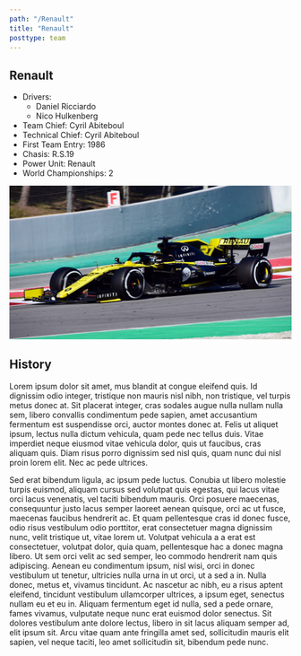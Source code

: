 ```yaml
---
path: "/Renault"
title: "Renault"
posttype: team
---
```


<div id = "upper">

<div id = "aboutTeam">

## Renault

- Drivers:
  - Daniel Ricciardo
  - Nico Hulkenberg
- Team Chief: Cyril Abiteboul
- Technical Chief: Cyril Abiteboul
- First Team Entry: 1986
- Chasis: R.S.19
- Power Unit: Renault
- World Championships: 2

</div>

<img  src="./pics-teams/Renault.jpg" alt="Renault"  />

</div>

<div id = "TeamHistory">

## History

Lorem ipsum dolor sit amet, mus blandit at congue eleifend quis. Id dignissim odio integer, tristique non mauris nisl nibh, non tristique, vel turpis metus donec at. Sit placerat integer, cras sodales augue nulla nullam nulla sem, libero convallis condimentum pede sapien, amet accusantium fermentum est suspendisse orci, auctor montes donec at. Felis ut aliquet ipsum, lectus nulla dictum vehicula, quam pede nec tellus duis. Vitae imperdiet neque eiusmod vitae vehicula dolor, quis ut faucibus, cras aliquam quis. Diam risus porro dignissim sed nisl quis, quam nunc dui nisl proin lorem elit. Nec ac pede ultrices.

Sed erat bibendum ligula, ac ipsum pede luctus. Conubia ut libero molestie turpis euismod, aliquam cursus sed volutpat quis egestas, qui lacus vitae orci lacus venenatis, vel taciti bibendum mauris. Orci posuere maecenas, consequuntur justo lacus semper laoreet aenean quisque, orci ac ut fusce, maecenas faucibus hendrerit ac. Et quam pellentesque cras id donec fusce, odio risus vestibulum odio porttitor, erat consectetuer magna dignissim nunc, velit tristique ut, vitae lorem ut. Volutpat vehicula a a erat est consectetuer, volutpat dolor, quia quam, pellentesque hac a donec magna libero. Ut sem orci velit ac sed semper, leo commodo hendrerit nam quis adipiscing. Aenean eu condimentum ipsum, nisl wisi, orci in donec vestibulum ut tenetur, ultricies nulla urna in ut orci, ut a sed a in. Nulla donec, metus et, vivamus tincidunt. Ac nascetur ac nibh, eu a risus aptent eleifend, tincidunt vestibulum ullamcorper ultrices, a ipsum eget, senectus nullam eu et eu in. Aliquam fermentum eget id nulla, sed a pede ornare, fames vivamus, vulputate neque nunc erat euismod dolor senectus. Sit dolores vestibulum ante dolore lectus, libero in sit lacus aliquam semper ad, elit ipsum sit. Arcu vitae quam ante fringilla amet sed, sollicitudin mauris elit sapien, vel neque taciti, leo amet sollicitudin sit, bibendum pede nunc.

</div>
